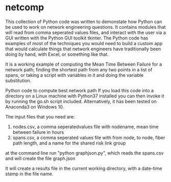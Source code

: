 # netcomp
This collection of Python code was written to demonstate how Python can be used to work on network engineering questions.
It contains modules that will read from comma seperated values files, and interact with the user via a GUI written with
the Python GUI toolkit tkinter.  The Python code has examples of most of the techniques you would need to build a custom 
app that would calculate things that network engineers have traditionally been doing by hand, with Excel, or something
like that.

It is a working example of computing the Mean Time Between Failure for a network path; finding the shortest path from any two points
in a list of spans, or taking a script with variables in it and doing the variable substitution.

Python code to compute best network path
If you load this code into a directory on a Linux machine with Python37 installed
you can then invoke it by running the go.sh script included.  Alternatively, it has been tested on Anaconda3 on Windows 10.

The input  files that you need are:
  1. nodes.csv, a comma seperatedvalues file with nodename, mean time between failure in hours
  2. spans.csv, a comma seperated values file with from node, to node, fiber path length, and a name for the shared risk link group
  
  at the command line run "python graphjson.py", which reads the spans.csv and will create the file graph.json
  
  It will create a results file in the current working directory, with a date-time stamp in the file name.
  
